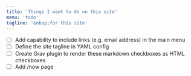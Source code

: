 ```yaml
---
title: 'Things I want to do on this site'
menu: 'todo'
tagline: '&nbsp;for this site'
---
```


- [ ] Add capability to include links (e.g. email address) in the main menu
- [ ] Define the site tagline in YAML config
- [ ] Create Grav plugin to render these markdown checkboxes as HTML checkboxes
- [ ] Add /now page
